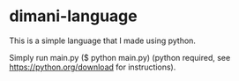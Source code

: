 # dimani-language
This is a simple language that I made using python.

Simply run main.py ($ python main.py) (python required, see https://python.org/download for instructions).
